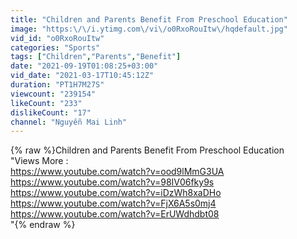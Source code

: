 ```yaml
---
title: "Children and Parents Benefit From Preschool Education"
image: "https:\/\/i.ytimg.com\/vi\/o0RxoRouItw\/hqdefault.jpg"
vid_id: "o0RxoRouItw"
categories: "Sports"
tags: ["Children","Parents","Benefit"]
date: "2021-09-19T01:08:25+03:00"
vid_date: "2021-03-17T10:45:12Z"
duration: "PT1H7M27S"
viewcount: "239154"
likeCount: "233"
dislikeCount: "17"
channel: "Nguyễn Mai Linh"
---
```

{% raw %}Children and Parents Benefit From Preschool Education<br />&quot;Views More :<br /><a rel="nofollow" target="blank" href="https://www.youtube.com/watch?v=ood9lMmG3UA">https://www.youtube.com/watch?v=ood9lMmG3UA</a><br /><a rel="nofollow" target="blank" href="https://www.youtube.com/watch?v=98IV06fky9s">https://www.youtube.com/watch?v=98IV06fky9s</a><br /><a rel="nofollow" target="blank" href="https://www.youtube.com/watch?v=iDzWh8xaDHo">https://www.youtube.com/watch?v=iDzWh8xaDHo</a><br /><a rel="nofollow" target="blank" href="https://www.youtube.com/watch?v=FjX6A5s0mj4">https://www.youtube.com/watch?v=FjX6A5s0mj4</a><br /><a rel="nofollow" target="blank" href="https://www.youtube.com/watch?v=ErUWdhdbt08">https://www.youtube.com/watch?v=ErUWdhdbt08</a><br />&quot;{% endraw %}
